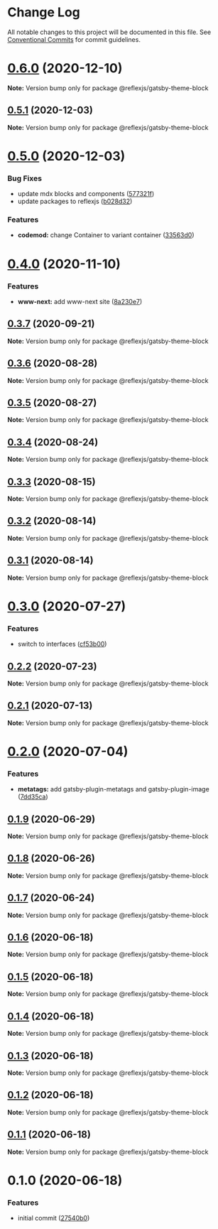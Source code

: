 # Change Log

All notable changes to this project will be documented in this file.
See [Conventional Commits](https://conventionalcommits.org) for commit guidelines.

# [0.6.0](https://github.com/reflexjs/reflex/compare/@reflexjs/gatsby-theme-block@0.5.1...@reflexjs/gatsby-theme-block@0.6.0) (2020-12-10)

**Note:** Version bump only for package @reflexjs/gatsby-theme-block





## [0.5.1](https://github.com/reflexjs/reflex/compare/@reflexjs/gatsby-theme-block@0.5.0...@reflexjs/gatsby-theme-block@0.5.1) (2020-12-03)

**Note:** Version bump only for package @reflexjs/gatsby-theme-block





# [0.5.0](https://github.com/reflexjs/reflex/compare/@reflexjs/gatsby-theme-block@0.4.0...@reflexjs/gatsby-theme-block@0.5.0) (2020-12-03)


### Bug Fixes

* update mdx blocks and components ([577321f](https://github.com/reflexjs/reflex/commit/577321fcfa09b1459e2cdcb8d363b572edd55692))
* update packages to reflexjs ([b028d32](https://github.com/reflexjs/reflex/commit/b028d328ddbbd41e6bd023a2c6317128aa4c284e))


### Features

* **codemod:** change Container to variant container ([33563d0](https://github.com/reflexjs/reflex/commit/33563d06087a2c7762a6b26027ef9677acc579c3))





# [0.4.0](https://github.com/reflexjs/reflex/compare/@reflexjs/gatsby-theme-block@0.3.7...@reflexjs/gatsby-theme-block@0.4.0) (2020-11-10)


### Features

* **www-next:** add www-next site ([8a230e7](https://github.com/reflexjs/reflex/commit/8a230e7e43d1bb6a25c7332501547ee0f9eea080))





## [0.3.7](https://github.com/reflexjs/reflex/compare/@reflexjs/gatsby-theme-block@0.3.6...@reflexjs/gatsby-theme-block@0.3.7) (2020-09-21)

**Note:** Version bump only for package @reflexjs/gatsby-theme-block





## [0.3.6](https://github.com/reflexjs/reflex/compare/@reflexjs/gatsby-theme-block@0.3.5...@reflexjs/gatsby-theme-block@0.3.6) (2020-08-28)

**Note:** Version bump only for package @reflexjs/gatsby-theme-block





## [0.3.5](https://github.com/reflexjs/reflex/compare/@reflexjs/gatsby-theme-block@0.3.4...@reflexjs/gatsby-theme-block@0.3.5) (2020-08-27)

**Note:** Version bump only for package @reflexjs/gatsby-theme-block





## [0.3.4](https://github.com/reflexjs/reflex/compare/@reflexjs/gatsby-theme-block@0.3.3...@reflexjs/gatsby-theme-block@0.3.4) (2020-08-24)

**Note:** Version bump only for package @reflexjs/gatsby-theme-block





## [0.3.3](https://github.com/reflexjs/reflex/compare/@reflexjs/gatsby-theme-block@0.3.2...@reflexjs/gatsby-theme-block@0.3.3) (2020-08-15)

**Note:** Version bump only for package @reflexjs/gatsby-theme-block





## [0.3.2](https://github.com/reflexjs/reflex/compare/@reflexjs/gatsby-theme-block@0.3.1...@reflexjs/gatsby-theme-block@0.3.2) (2020-08-14)

**Note:** Version bump only for package @reflexjs/gatsby-theme-block





## [0.3.1](https://github.com/reflexjs/reflex/compare/@reflexjs/gatsby-theme-block@0.3.0...@reflexjs/gatsby-theme-block@0.3.1) (2020-08-14)

**Note:** Version bump only for package @reflexjs/gatsby-theme-block





# [0.3.0](https://github.com/reflexjs/reflex/compare/@reflexjs/gatsby-theme-block@0.2.2...@reflexjs/gatsby-theme-block@0.3.0) (2020-07-27)


### Features

* switch to interfaces ([cf53b00](https://github.com/reflexjs/reflex/commit/cf53b00b4ac2d09e4089635cbad1223ca3932a15))





## [0.2.2](https://github.com/reflexjs/reflex/compare/@reflexjs/gatsby-theme-block@0.2.1...@reflexjs/gatsby-theme-block@0.2.2) (2020-07-23)

**Note:** Version bump only for package @reflexjs/gatsby-theme-block





## [0.2.1](https://github.com/reflexjs/reflex/compare/@reflexjs/gatsby-theme-block@0.2.0...@reflexjs/gatsby-theme-block@0.2.1) (2020-07-13)

**Note:** Version bump only for package @reflexjs/gatsby-theme-block





# [0.2.0](https://github.com/reflexjs/reflex/compare/@reflexjs/gatsby-theme-block@0.1.9...@reflexjs/gatsby-theme-block@0.2.0) (2020-07-04)


### Features

* **metatags:** add gatsby-plugin-metatags and gatsby-plugin-image ([7dd35ca](https://github.com/reflexjs/reflex/commit/7dd35ca5a88f686f11a0f3772d4eaaa640842ba9))





## [0.1.9](https://github.com/reflexjs/reflex/compare/@reflexjs/gatsby-theme-block@0.1.8...@reflexjs/gatsby-theme-block@0.1.9) (2020-06-29)

**Note:** Version bump only for package @reflexjs/gatsby-theme-block





## [0.1.8](https://github.com/reflexjs/reflex/compare/@reflexjs/gatsby-theme-block@0.1.7...@reflexjs/gatsby-theme-block@0.1.8) (2020-06-26)

**Note:** Version bump only for package @reflexjs/gatsby-theme-block





## [0.1.7](https://github.com/reflexjs/reflex/compare/@reflexjs/gatsby-theme-block@0.1.6...@reflexjs/gatsby-theme-block@0.1.7) (2020-06-24)

**Note:** Version bump only for package @reflexjs/gatsby-theme-block





## [0.1.6](https://github.com/reflexjs/reflex/compare/@reflexjs/gatsby-theme-block@0.1.5...@reflexjs/gatsby-theme-block@0.1.6) (2020-06-18)

**Note:** Version bump only for package @reflexjs/gatsby-theme-block





## [0.1.5](https://github.com/reflexjs/reflex/compare/@reflexjs/gatsby-theme-block@0.1.4...@reflexjs/gatsby-theme-block@0.1.5) (2020-06-18)

**Note:** Version bump only for package @reflexjs/gatsby-theme-block





## [0.1.4](https://github.com/reflexjs/reflex/compare/@reflexjs/gatsby-theme-block@0.1.3...@reflexjs/gatsby-theme-block@0.1.4) (2020-06-18)

**Note:** Version bump only for package @reflexjs/gatsby-theme-block





## [0.1.3](https://github.com/reflexjs/reflex/compare/@reflexjs/gatsby-theme-block@0.1.2...@reflexjs/gatsby-theme-block@0.1.3) (2020-06-18)

**Note:** Version bump only for package @reflexjs/gatsby-theme-block





## [0.1.2](https://github.com/reflexjs/reflex/compare/@reflexjs/gatsby-theme-block@0.1.1...@reflexjs/gatsby-theme-block@0.1.2) (2020-06-18)

**Note:** Version bump only for package @reflexjs/gatsby-theme-block





## [0.1.1](https://github.com/reflexjs/reflex/compare/@reflexjs/gatsby-theme-block@0.1.0...@reflexjs/gatsby-theme-block@0.1.1) (2020-06-18)

**Note:** Version bump only for package @reflexjs/gatsby-theme-block





# 0.1.0 (2020-06-18)


### Features

* initial commit ([27540b0](https://github.com/reflexjs/reflex/commit/27540b022a849212a21894b05df928e5e6b19456))
